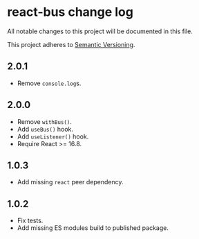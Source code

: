 # react-bus change log

All notable changes to this project will be documented in this file.

This project adheres to [Semantic Versioning](http://semver.org/).

## 2.0.1
* Remove `console.log`s.

## 2.0.0
* Remove `withBus()`.
* Add `useBus()` hook.
* Add `useListener()` hook.
* Require React >= 16.8.

## 1.0.3
* Add missing `react` peer dependency.

## 1.0.2
* Fix tests.
* Add missing ES modules build to published package.
